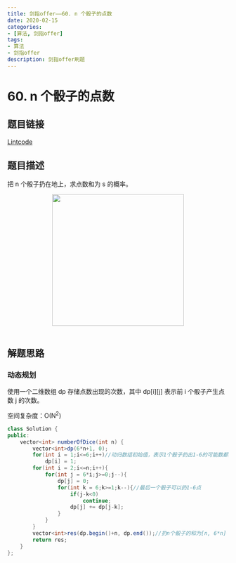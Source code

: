 ```yaml
---
title: 剑指offer——60. n 个骰子的点数
date: 2020-02-15 
categories:
- [算法, 剑指offer]
tags:
- 算法
- 剑指offer
description: 剑指offer刷题
---
```


# 60. n 个骰子的点数

## 题目链接

[Lintcode](https://www.lintcode.com/en/problem/dices-sum/)

## 题目描述

把 n 个骰子扔在地上，求点数和为 s 的概率。

<div align="center"> <img src="https://cs-notes-1256109796.cos.ap-guangzhou.myqcloud.com/195f8693-5ec4-4987-8560-f25e365879dd.png" width="300px"> </div><br>

## 解题思路

### 动态规划

使用一个二维数组 dp 存储点数出现的次数，其中 dp\[i]\[j] 表示前 i 个骰子产生点数 j 的次数。

空间复杂度：O(N<sup>2</sup>)

```java
class Solution {
public:
    vector<int> numberOfDice(int n) {
        vector<int>dp(6*n+1, 0);
        for(int i = 1;i<=6;i++)//动归数组初始值，表示1个骰子扔出1-6的可能数都为1
            dp[i] = 1;
        for(int i = 2;i<=n;i++){
            for(int j = 6*i;j>=0;j--){
                dp[j] = 0;
                for(int k = 6;k>=1;k--){//最后一个骰子可以扔1-6点
                    if(j-k<0)
                        continue;
                    dp[j] += dp[j-k];
                }
            }
        }
        vector<int>res(dp.begin()+n, dp.end());//扔n个骰子的和为[n, 6*n]
        return res;
    }
};
```



